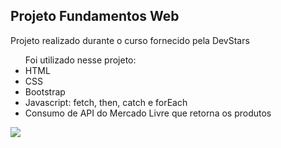 <h2>Projeto Fundamentos Web</h2>
<p>Projeto realizado durante o curso fornecido pela DevStars</p>

<ul>
  Foi utilizado nesse projeto:
  <li>HTML</li>
  <li>CSS</li>
  <li>Bootstrap</li>
  <li>Javascript: fetch, then, catch e forEach</li>
  <li>Consumo de API do Mercado Livre que retorna os produtos</li>
</ul>

<img src="https://github.com/LoLpezz/dev-stars-aula/blob/maicon/Devstars.png"/>
